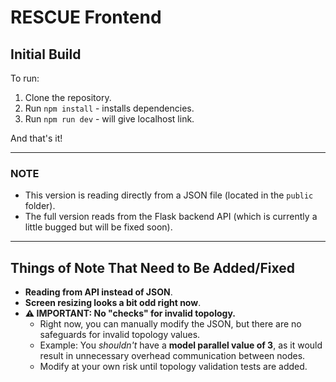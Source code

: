 # RESCUE Frontend

## Initial Build

To run:

1. Clone the repository.
2. Run `npm install` - installs dependencies.
3. Run `npm run dev` - will give localhost link.

And that's it!

---

### **NOTE**
- This version is reading directly from a JSON file (located in the `public` folder).
- The full version reads from the Flask backend API (which is currently a little bugged but will be fixed soon).

---

## **Things of Note That Need to Be Added/Fixed**
- **Reading from API instead of JSON**.
- **Screen resizing looks a bit odd right now**.
- **⚠️ IMPORTANT: No "checks" for invalid topology.**
  - Right now, you can manually modify the JSON, but there are no safeguards for invalid topology values.
  - Example: You *shouldn't* have a **model parallel value of 3**, as it would result in unnecessary overhead communication between nodes.
  - Modify at your own risk until topology validation tests are added.
